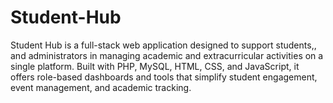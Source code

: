 # Student-Hub
Student Hub is a full-stack web application designed to support students,, and administrators in managing academic and extracurricular activities on a single platform. Built with PHP, MySQL, HTML, CSS, and JavaScript, it offers role-based dashboards and tools that simplify student engagement, event management, and academic tracking.
